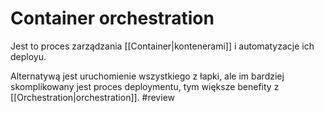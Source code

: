 # Container orchestration

Jest to proces zarządzania [[Container|kontenerami]] i automatyzacje ich deployu. 

Alternatywą jest uruchomienie wszystkiego z łapki, ale im bardziej skomplikowany jest proces deploymentu, tym większe benefity z [[Orchestration|orchestration]].
#review